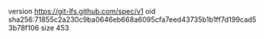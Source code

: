version https://git-lfs.github.com/spec/v1
oid sha256:71855c2a230c9ba0646eb668a6095cfa7eed43735b1b1ff7d199cad53b78f106
size 453
